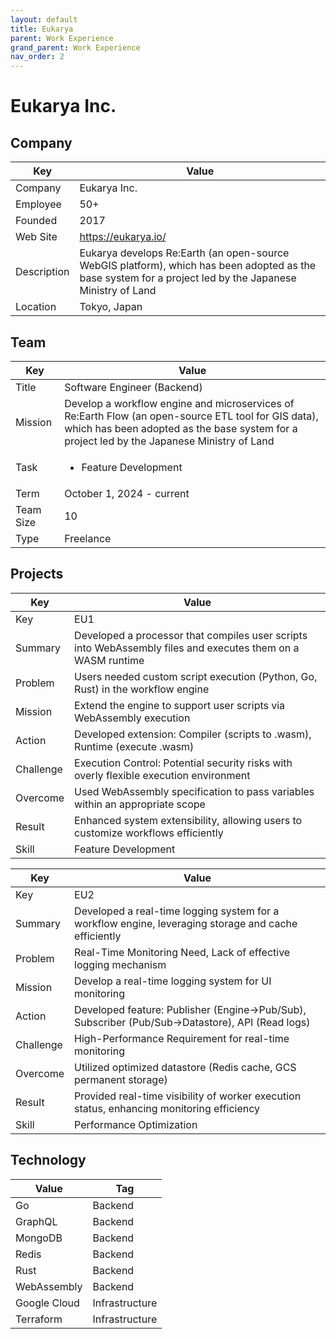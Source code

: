 ```yaml
---
layout: default
title: Eukarya
parent: Work Experience
grand_parent: Work Experience
nav_order: 2
---
```


# Eukarya Inc.

## Company

| Key         | Value                                                                                                                                                           |
| ----------- | --------------------------------------------------------------------------------------------------------------------------------------------------------------- |
| Company     | Eukarya Inc.                                                                                                                                                    |
| Employee    | 50+                                                                                                                                                             |
| Founded     | 2017                                                                                                                                                            |
| Web Site    | https://eukarya.io/                                                                                                                                             |
| Description | Eukarya develops Re:Earth (an open-source WebGIS platform), which has been adopted as the base system for a project led by the Japanese Ministry of Land |
| Location    | Tokyo, Japan                                                                                                                                                    |

## Team

| Key       | Value                                                                                                                                                                  |
| --------- | ---------------------------------------------------------------------------------------------------------------------------------------------------------------------- |
| Title     | Software Engineer (Backend)                                                                                                                                            |
| Mission   | Develop a workflow engine and microservices of Re:Earth Flow (an open-source ETL tool for GIS data), which has been adopted as the base system for a project led by the Japanese Ministry of Land |
| Task      | <ul><li>Feature Development</li></ul>                                                                                                                                                   |
| Term      | October 1, 2024 - current                                                                                                                                             |
| Team Size | 10                                                                                                                                                                     |
| Type      | Freelance                                                                                                                                                              |

## Projects

| Key       | Value                                                                                              |
| --------- | -------------------------------------------------------------------------------------------------- |
| Key       | EU1                                                                                                |
| Summary   | Developed a processor that compiles user scripts into WebAssembly files and executes them on a WASM runtime |
| Problem   | Users needed custom script execution (Python, Go, Rust) in the workflow engine                     |
| Mission   | Extend the engine to support user scripts via WebAssembly execution                              |
| Action    | Developed extension: Compiler (scripts to .wasm), Runtime (execute .wasm)                        |
| Challenge | Execution Control: Potential security risks with overly flexible execution environment           |
| Overcome  | Used WebAssembly specification to pass variables within an appropriate scope                     |
| Result    | Enhanced system extensibility, allowing users to customize workflows efficiently                 |
| Skill     | Feature Development                                                                                |

| Key       | Value                                                                                              |
| --------- | -------------------------------------------------------------------------------------------------- |
| Key       | EU2                                                                                                |
| Summary   | Developed a real-time logging system for a workflow engine, leveraging storage and cache efficiently |
| Problem   | Real-Time Monitoring Need, Lack of effective logging mechanism                                       |
| Mission   | Develop a real-time logging system for UI monitoring                                               |
| Action    | Developed feature: Publisher (Engine->Pub/Sub), Subscriber (Pub/Sub->Datastore), API (Read logs)   |
| Challenge | High-Performance Requirement for real-time monitoring                                              |
| Overcome  | Utilized optimized datastore (Redis cache, GCS permanent storage)                                  |
| Result    | Provided real-time visibility of worker execution status, enhancing monitoring efficiency        |
| Skill     | Performance Optimization                                                                           |

## Technology

| Value        | Tag            |
| ------------ | -------------- |
| Go           | Backend        |
| GraphQL      | Backend        |
| MongoDB      | Backend        |
| Redis        | Backend        |
| Rust         | Backend        |
| WebAssembly  | Backend        |
| Google Cloud | Infrastructure |
| Terraform    | Infrastructure | 